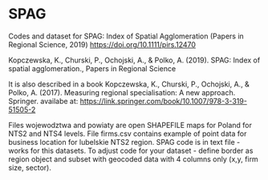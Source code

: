 # SPAG
Codes and dataset for SPAG: Index of Spatial Agglomeration (Papers in Regional Science, 2019) https://doi.org/10.1111/pirs.12470 

Kopczewska, K., Churski, P., Ochojski, A., & Polko, A. (2019). SPAG: Index of spatial agglomeration., Papers in Regional Science

It is also described in a book Kopczewska, K., Churski, P., Ochojski, A., & Polko, A. (2017). Measuring regional specialisation: A new approach. Springer.
availabe at: https://link.springer.com/book/10.1007/978-3-319-51505-2

Files wojewodztwa and powiaty are open SHAPEFILE maps for Poland for NTS2 and NTS4 levels. File firms.csv contains example of point data for business location for lubelskie NTS2 region. SPAG code is in text file - works for this datasets. To adjust code for your dataset - define border as region object and subset with geocoded data with 4 columns only (x,y, firm size, sector).
